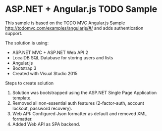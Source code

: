 # ASP.NET + Angular.js TODO Sample
This sample is based on the TODO MVC Angular.js Sample http://todomvc.com/examples/angularjs/#/ and adds authentication support.

The solution is using:
* ASP.NET MVC + ASP.NET Web API 2
* LocalDB SQL Database for storing users and lists
* Angular.js
* Bootstrap 3
* Created with Visual Studio 2015


Steps to create solution
1. Solution was bootstrapped using the ASP.NET Single Page Application template. 
1. Removed all non-essential auth features (2-factor-auth, account lockout, password recovery).
1. Web API: Configured Json formatter as default and removed XML formatter.
1. Added Web API as SPA backend.

